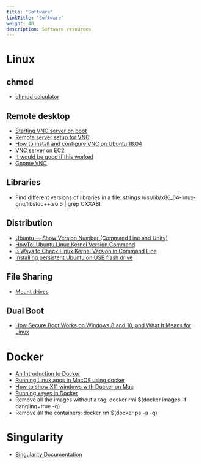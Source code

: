 ```yaml
---
title: "Software"
linkTitle: "Software"
weight: 40
description: Software resources
---
```


# Linux

## chmod

* [chmod calculator](https://chmod-calculator.com/)

## Remote desktop

* [Starting VNC server on boot](https://www.linode.com/docs/applications/remote-desktop/install-vnc-on-ubuntu-16-04/)
* [Remote server setup for VNC](https://github.com/CDAT/cdat/wiki/Remote-server-setup-for-VNC)
* [How to install and configure VNC on Ubuntu 18.04](https://www.digitalocean.com/community/tutorials/how-to-install-and-configure-vnc-on-ubuntu-18-04)
* [VNC server on EC2](https://askubuntu.com/questions/1068370/vnc-grey-screen-16-04-tightvnc-xfce4-solved)
* [It would be good if this worked](https://askubuntu.com/questions/800302/vncserver-grey-screen-ubuntu-16-04-lts)
* [Gnome VNC](https://cloudcone.com/docs/article/install-desktop-vnc-ubuntu-16-04/)

## Libraries

* Find different versions of libraries in a file: strings /usr/lib/x86_64-linux-gnu/libstdc++.so.6 | grep CXXABI

## Distribution

* [Ubuntu — Show Version Number (Command Line and Unity)](https://www.hostingadvice.com/how-to/ubuntu-show-version/)
* [HowTo: Ubuntu Linux Kernel Version Command](https://www.cyberciti.biz/faq/find-ubuntu-linux-kernel-version-command/)
* [3 Ways to Check Linux Kernel Version in Command Line](https://itsfoss.com/find-which-kernel-version-is-running-in-ubuntu/)
* [Installing persistent Ubuntu on USB flash drive](https://unetbootin.github.io/)

## File Sharing

- [Mount drives](https://askubuntu.com/questions/285539/detect-and-mount-devices)

## Dual Boot 

* [How Secure Boot Works on Windows 8 and 10, and What It Means for Linux](https://www.howtogeek.com/116569/htg-explains-how-windows-8s-secure-boot-feature-works-what-it-means-for-linux/)

# Docker

* [An Introduction to Docker](http://odewahn.github.io/docker-jumpstart/)
* [Running Linux apps in MacOS using docker](http://shanavasv.com/running-linux-apps-in-macos-using-docker/)
* [How to show X11 windows with Docker on Mac](https://medium.com/@mreichelt/how-to-show-x11-windows-within-docker-on-mac-50759f4b65cb)
* [Running xeyes in Docker](http://nelkinda.com/blog/xeyes-in-docker/)
* Remove all the images without a tag: docker rmi $(docker images -f dangling=true -q)
* Remove all the containers: docker rm $(docker ps -a -q)

# Singularity

* [Singularity Documentation](https://www.sylabs.io/docs/)
